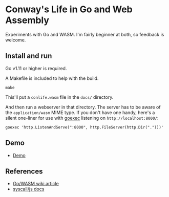 # Conway's Life in Go and Web Assembly

Experiments with Go and WASM. I'm fairly beginner at both, so feedback
is welcome.

## Install and run

Go v1.11 or higher is required.

A Makefile is included to help with the build.

```
make
```

This'll put a `conlife.wasm` file in the `docs/` directory.

And then run a webserver in that directory. The server has to be aware
of the `application/wasm` MIME type. If you don't have one handy, here's
a silent one-liner for use with
[goexec](https://github.com/shurcooL/goexec) listening on
`http://localhost:8000/`:

```
goexec 'http.ListenAndServe(":8000", http.FileServer(http.Dir(".")))'
```

## Demo

* [Demo](https://beejjorgensen.github.io/conways-life-go-wasm/demo/)

## References

* [Go/WASM wiki article](https://github.com/golang/go/wiki/WebAssembly)
* [syscall/js docs](https://golang.org/pkg/syscall/js/)